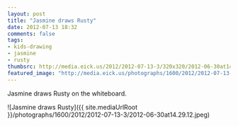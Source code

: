 ```yaml
---
layout: post
title: "Jasmine draws Rusty"
date: 2012-07-13 18:32
comments: false
tags: 
- kids-drawing
- jasmine
- rusty
thumbsrc: http://media.eick.us/2012/2012-07-13-3/320x320/2012-06-30at14.29.12.jpeg
featured_image: "http://media.eick.us/photographs/1600/2012/2012-07-13-3/2012-06-30at14.29.12.jpeg"
---
```

Jasmine draws Rusty on the whiteboard.

![Jasmine draws Rusty]({{ site.mediaUrlRoot }}/photographs/1600/2012/2012-07-13-3/2012-06-30at14.29.12.jpeg)

